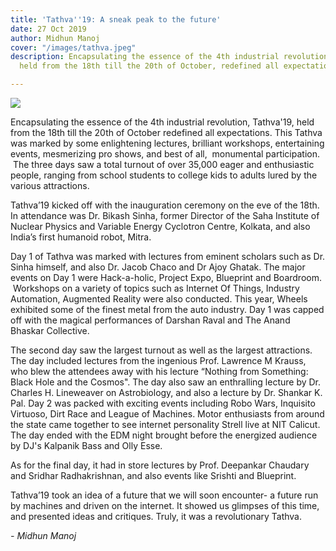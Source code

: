 ```yaml
---
title: 'Tathva''19: A sneak peak to the future'
date: 27 Oct 2019
author: Midhun Manoj
cover: "/images/tathva.jpeg"
description: Encapsulating the essence of the 4th industrial revolution, Tathva'19,
  held from the 18th till the 20th of October, redefined all expectations.

---
```

![](/images/tathva.jpeg)

Encapsulating the essence of the 4th industrial revolution, Tathva'19, held from the 18th till the 20th of October redefined all expectations. This Tathva was marked by some enlightening lectures, brilliant workshops, entertaining events, mesmerizing pro shows, and best of all,  monumental participation.  The three days saw a total turnout of over 35,000 eager and enthusiastic people, ranging from school students to college kids to adults lured by the various attractions.

Tathva’19 kicked off with the inauguration ceremony on the eve of the 18th. In attendance was Dr. Bikash Sinha, former Director of the Saha Institute of Nuclear Physics and Variable Energy Cyclotron Centre, Kolkata, and also India’s first humanoid robot, Mitra.

Day 1 of Tathva was marked with lectures from eminent scholars such as Dr. Sinha himself, and also Dr. Jacob Chaco and Dr Ajoy Ghatak. The major events on Day 1 were Hack-a-holic, Project Expo, Blueprint and Boardroom.  Workshops on a variety of topics such as Internet Of Things, Industry Automation, Augmented Reality were also conducted. This year, Wheels exhibited some of the finest metal from the auto industry. Day 1 was capped off with the magical performances of Darshan Raval and The Anand Bhaskar Collective.

The second day saw the largest turnout as well as the largest attractions. The day included lectures from the ingenious Prof. Lawrence M Krauss, who blew the attendees away with his lecture “Nothing from Something: Black Hole and the Cosmos". The day also saw an enthralling lecture by Dr. Charles H. Lineweaver on Astrobiology, and also a lecture by Dr. Shankar K. Pal. Day 2 was packed with exciting events including Robo Wars, Inquisito Virtuoso, Dirt Race and League of Machines. Motor enthusiasts from around the state came together to see internet personality Strell live at NIT Calicut. The day ended with the EDM night brought before the energized audience by DJ's Kalpanik Bass and Olly Esse.

As for the final day, it had in store lectures by Prof. Deepankar Chaudary and Sridhar Radhakrishnan, and also events like Srishti and Blueprint.

Tathva’19 took an idea of a future that we will soon encounter- a future run by machines and driven on the internet. It showed us glimpses of this time, and presented ideas and critiques. Truly, it was a revolutionary Tathva.

_- Midhun Manoj_